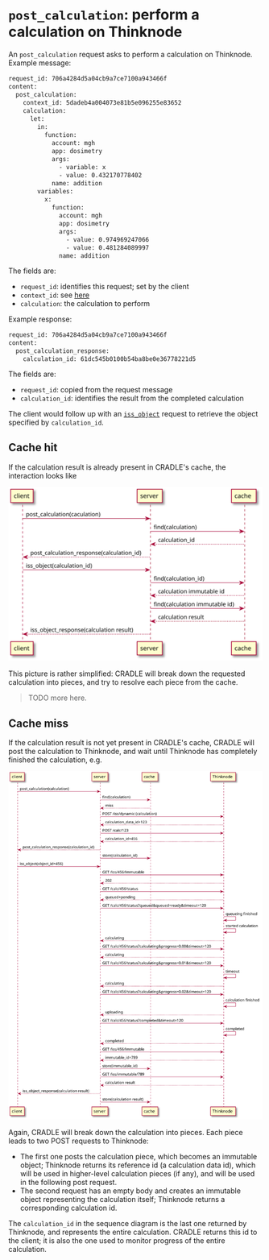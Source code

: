 # `post_calculation`: perform a calculation on Thinknode
An `post_calculation` request asks to perform a calculation on Thinknode. Example message:

```
request_id: 706a4284d5a04cb9a7ce7100a943466f
content:
  post_calculation:
    context_id: 5dadeb4a004073e81b5e096255e83652
    calculation:
      let:
        in:
          function:
            account: mgh
            app: dosimetry
            args:
              - variable: x
              - value: 0.432170778402
            name: addition
        variables:
          x:
            function:
              account: mgh
              app: dosimetry
              args:
                - value: 0.974969247066
                - value: 0.481284089997
              name: addition
```

The fields are:

* `request_id`: identifies this request; set by the client
* `context_id`: see [here](thinknode_data.md)
* `calculation`: the calculation to perform

Example response:

```
request_id: 706a4284d5a04cb9a7ce7100a943466f
content:
  post_calculation_response:
    calculation_id: 61dc545b0100b54ba8be0e36778221d5
```

The fields are:

* `request_id`: copied from the request message
* `calculation_id`: identifies the result from the completed calculation

The client would follow up with an [`iss_object`](msg_iss_object.md) request to
retrieve the object specified by `calculation_id`.

## Cache hit
If the calculation result is already present in CRADLE's cache, the interaction looks like

![](4ff859a0cbeb36f28e509b43ac854add964de79e.svg)

This picture is rather simplified: CRADLE will break down the requested calculation into pieces,
and try to resolve each piece from the cache.

> TODO more here.


## Cache miss
If the calculation result is not yet present in CRADLE's cache, CRADLE will post the
calculation to Thinknode, and wait until Thinknode has completely finished the calculation,
e.g.

![](ecd1df2597ed8f12cf131e5cea4374192a4ada19.svg)

Again, CRADLE will break down the calculation into pieces. Each piece leads to two
POST requests to Thinknode:

* The first one posts the calculation piece, which becomes an immutable object;
  Thinknode returns its reference id (a calculation data id), which will be used in higher-level
  calculation pieces (if any), and will be used in the following post request.
* The second request has an empty body and creates an immutable object representing
  the calculation itself; Thinknode returns a corresponding calculation id.

The `calculation_id` in the sequence diagram is the last one returned by Thinknode, and
represents the entire calculation. CRADLE returns this id to the client; it is also the one
used to monitor progress of the entire calculation.
